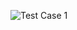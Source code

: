 ![Test Case 1](https://github.com/Vaibhav13kamat/chessAssignment/assets/91717908/7817c923-8076-4791-b487-30af027e2a79)
